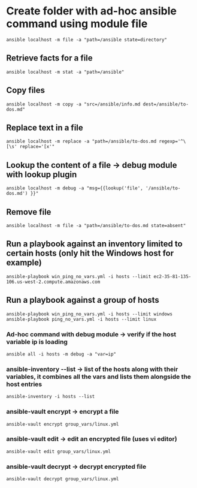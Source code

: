 # Create folder with ad-hoc ansible command using module file
```
ansible localhost -m file -a "path=/ansible state=directory"
```
## Retrieve facts for a file
```
ansible localhost -m stat -a "path=/ansible"
```
## Copy files
```
ansible localhost -m copy -a "src=/ansible/info.md dest=/ansible/to-dos.md"
```
## Replace text in a file
```
ansible localhost -m replace -a "path=/ansible/to-dos.md regexp='^\[\s' replace='[x'"
```
## Lookup the content of a file -> debug module with lookup plugin
```
ansible localhost -m debug -a "msg={{lookup('file', '/ansible/to-dos.md') }}"
```
## Remove file
```
ansible localhost -m file -a "path=/ansible/to-dos.md state=absent"
```
## Run a playbook against an inventory limited to certain hosts (only hit the Windows host for example)
```
ansible-playbook win_ping_no_vars.yml -i hosts --limit ec2-35-81-135-106.us-west-2.compute.amazonaws.com
```
## Run a playbook against a group of hosts
```
ansible-playbook win_ping_no_vars.yml -i hosts --limit windows
ansible-playbook ping_no_vars.yml -i hosts --limit linux
```
### Ad-hoc command with debug module -> verify if the host variable ip is loading
```
ansible all -i hosts -m debug -a "var=ip"
```
### ansible-inventory --list -> list of the hosts along with their variables, it combines all the vars and lists them alongside the host entries
```
ansible-inventory -i hosts --list
```
### ansible-vault encrypt -> encrypt a file
```
ansible-vault encrypt group_vars/linux.yml
```
### ansible-vault edit -> edit an encrypted file (uses vi editor)
```
ansible-vault edit group_vars/linux.yml
```
### ansible-vault decrypt -> decrypt encrypted file
```
ansible-vault decrypt group_vars/linux.yml
```